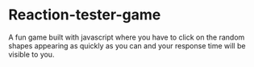 # Reaction-tester-game
A fun game built with javascript where you have to click on the random shapes appearing as quickly as you can and your response time will be visible to you.
